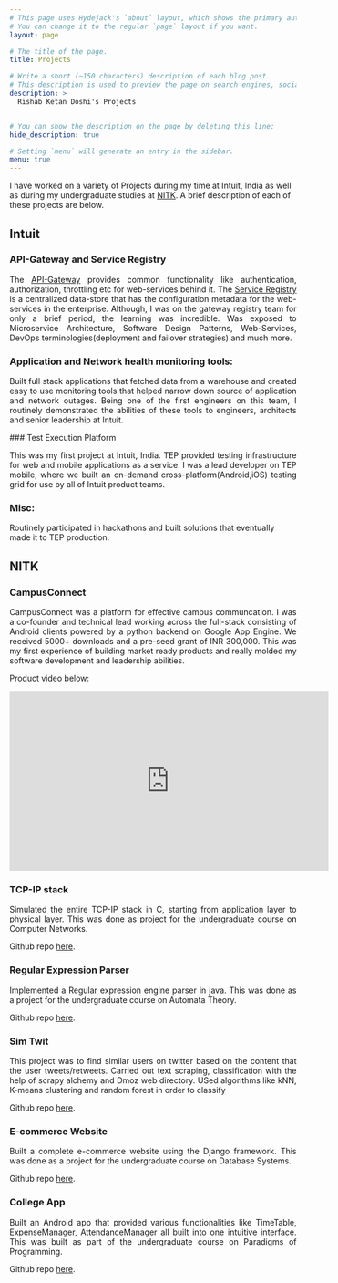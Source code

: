 ```yaml
---
# This page uses Hydejack's `about` layout, which shows the primary author's picture and about text at the top.
# You can change it to the regular `page` layout if you want.
layout: page

# The title of the page.
title: Projects

# Write a short (~150 characters) description of each blog post.
# This description is used to preview the page on search engines, social media, etc.
description: >
  Rishab Ketan Doshi's Projects


# You can show the description on the page by deleting this line:
hide_description: true

# Setting `menu` will generate an entry in the sidebar.
menu: true
---
```


I have worked on a variety of Projects during my time at Intuit, India as well as during my undergraduate studies at [NITK](https://en.wikipedia.org/wiki/National_Institute_of_Technology_Karnataka). A brief description of each of these projects are below.

## Intuit
### API-Gateway and Service Registry
<p style="text-align: justify;text-justify: inter-word;">
The <a href="https://whatis.techtarget.com/definition/API-gateway-application-programming-interface-gateway" target="_blank">API-Gateway</a> provides common functionality like authentication, authorization, throttling etc for web-services behind it. The <a href="https://microservices.io/patterns/service-registry.html" target="_blank">Service Registry</a> is a centralized data-store that has the configuration metadata for the web-services in the enterprise. Although, I was on the gateway registry team for only a brief period, the learning was incredible. Was exposed to Microservice Architecture, Software Design Patterns, Web-Services, DevOps terminologies(deployment and failover strategies) and much more.
</p>

### Application and Network health monitoring tools: 
<p style="text-align: justify;text-justify: inter-word;">
Built full stack applications that fetched data from a warehouse and created easy to use monitoring tools that helped narrow down source of application and network outages. Being one of the first engineers on this team, I routinely demonstrated the abilities of these tools to engineers, architects and senior leadership at Intuit.
</p>
### Test Execution Platform
<p style="text-align: justify;text-justify: inter-word;">
This was my first project at Intuit, India. TEP provided testing infrastructure for web and mobile applications as a service. I was a lead developer on TEP mobile, where we built an on-demand cross-platform(Android,iOS) testing grid for use by all of Intuit product teams.
</p>

### Misc: 
Routinely participated in hackathons and built solutions that eventually made it to TEP production.

## NITK 
### CampusConnect
<p style="text-align: justify;text-justify: inter-word;">
CampusConnect was a platform for effective campus communcation. I was a co-founder and technical lead working across the full-stack consisting of Android clients powered by a python backend on Google App Engine. We received 5000+ downloads and a pre-seed grant of INR 300,000. This was my first experience of building market ready products and really molded my software development and leadership abilities.

Product video below: 
<iframe width="560" height="315" src="https://www.youtube.com/embed/mX4MBeReyhA" frameborder="0" allow="autoplay; encrypted-media" allowfullscreen></iframe>
</p>

### TCP-IP stack
<p style="text-align: justify;text-justify: inter-word;">
Simulated the entire TCP-IP stack in C, starting from application layer to physical layer.  This was done as project for the undergraduate course on Computer Networks.
</p>

Github repo [here](https://github.com/rishabkdoshi/MiniTCPIPStack).

### Regular Expression Parser
<p style="text-align: justify;text-justify: inter-word;">
Implemented a Regular expression engine parser in java. This was done as a project for the undergraduate course on Automata Theory.
</p>

Github repo [here](https://github.com/rishabkdoshi/RegexEngine).

###	Sim Twit
<p style="text-align: justify;text-justify: inter-word;">
This project was to find similar users on twitter based on the content that the user tweets/retweets. Carried out text scraping, classification with the help of scrapy alchemy and Dmoz web directory. USed algorithms like kNN, K-means clustering and random forest in order to classify
</p>

Github repo [here](https://github.com/rishabkdoshi/SIMTWIT).

### E-commerce Website
<p style="text-align: justify;text-justify: inter-word;">
Built a complete e-commerce website using the Django framework. This was done as a project for the undergraduate course on Database Systems.
</p>

Github repo [here](https://github.com/rishabkdoshi/EcommerceWebsite/blob/master/Reports/Final%20Report.pdf).

### College App
<p style="text-align: justify;text-justify: inter-word;">
Built an Android app that provided various functionalities like TimeTable, ExpenseManager, AttendanceManager all built into one intuitive 
interface. This was built as part of the undergraduate course on Paradigms of Programming.
</p>

Github repo [here](https://github.com/rishabkdoshi/CollApp/blob/master/CollegeAppReport.pdf).
